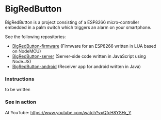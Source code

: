 # BigRedButton

BigRedButton is a project consisting of a ESP8266 micro-controller embedded in a palm switch which triggers an alarm on your smartphone.

See the following repositories:
   - [BigRedButton-firmware](http://www.github.com/swanitzek/bigredbutton-firmware) (Firmware for an ESP8266 written in LUA based on NodeMCU)
   - [BigRedButton-server](http://www.github.com/swanitzek/bigredbutton-server) (Server-side code written in JavaScript using Node.JS)
   - [BigRedButton-android](http://www.github.com/swanitzek/bigredbutton-android) (Receiver app for android written in Java)
    
### Instructions

to be written

### See in action

At YouTube:
https://www.youtube.com/watch?v=QfcH8YSHr_Y
